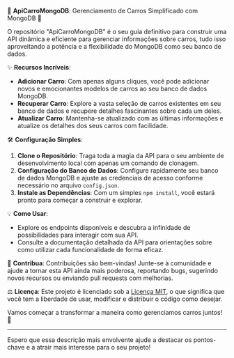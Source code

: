 🚗 **ApiCarroMongoDB**: Gerenciamento de Carros Simplificado com MongoDB 🚀

O repositório "ApiCarroMongoDB" é o seu guia definitivo para construir uma API dinâmica e eficiente para gerenciar informações sobre carros, tudo isso aproveitando a potência e a flexibilidade do MongoDB como seu banco de dados.

✨ **Recursos Incríveis**:
- **Adicionar Carro**: Com apenas alguns cliques, você pode adicionar novos e emocionantes modelos de carros ao seu banco de dados MongoDB.
- **Recuperar Carro**: Explore a vasta seleção de carros existentes em seu banco de dados e recupere detalhes fascinantes sobre cada um deles.
- **Atualizar Carro**: Mantenha-se atualizado com as últimas informações e atualize os detalhes dos seus carros com facilidade.

🛠️ **Configuração Simples**:
1. **Clone o Repositório**: Traga toda a magia da API para o seu ambiente de desenvolvimento local com apenas um comando de clonagem.
2. **Configuração do Banco de Dados**: Configure rapidamente seu banco de dados MongoDB e ajuste as credenciais de acesso conforme necessário no arquivo `config.json`.
3. **Instale as Dependências**: Com um simples `npm install`, você estará pronto para começar a construir e explorar.

💡 **Como Usar**:
- Explore os endpoints disponíveis e descubra a infinidade de possibilidades para interagir com sua API.
- Consulte a documentação detalhada da API para orientações sobre como utilizar cada funcionalidade de forma eficaz.

🌟 **Contribua**:
Contribuições são bem-vindas! Junte-se à comunidade e ajude a tornar esta API ainda mais poderosa, reportando bugs, sugerindo novos recursos ou enviando pull requests com melhorias.

⚖️ **Licença**:
Este projeto é licenciado sob a [Licença MIT](https://opensource.org/licenses/MIT), o que significa que você tem a liberdade de usar, modificar e distribuir o código como desejar.

Vamos começar a transformar a maneira como gerenciamos carros juntos! 🚀

---

Espero que essa descrição mais envolvente ajude a destacar os pontos-chave e a atrair mais interesse para o seu projeto!
